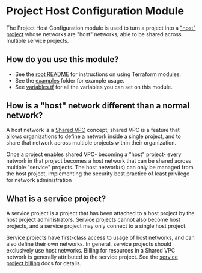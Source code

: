 # Project Host Configuration Module

The Project Host Configuration module is used to turn a project into a ["host" project](https://cloud.google.com/vpc/docs/shared-vpc#shared_vpc_host_project_and_service_project_associations)
whose networks are "host" networks, able to be shared across multiple service projects.

## How do you use this module?

* See the [root README](https://github.com/tnn-gruntwork-io/terraform-google-network/blob/master/README.md) for instructions
on using Terraform modules.
* See the [examples](https://github.com/tnn-gruntwork-io/terraform-google-network/tree/master/examples) folder for example
usage.
* See [variables.tf](https://github.com/tnn-gruntwork-io/terraform-google-network/blob/master/modules/project-host-configuration/variables.tf)
for all the variables you can set on this module.

## How is a "host" network different than a normal network?
A host network is a [Shared VPC](https://cloud.google.com/vpc/docs/shared-vpc) concept; shared VPC is a feature that
allows organizations to define a network inside a single project, and to share that network across multiple projects
within their organization.

Once a project enables shared VPC- becoming a "host" project- every network in that project becomes a host network that
can be shared across multiple "service" projects. The host network(s) can only be managed from the host project,
implementing the security best practice of least privilege for network administration

## What is a service project?
A service project is a project that has been attached to a host project by the host project administrators. Service
projects cannot also become host projects, and a service project may only connect to a single host project.

Service projects have first-class access to usage of host networks, and can also define their own networks. In general,
service projects should exclusively use host networks. Billing for resources in a Shared VPC network is generally
attributed to the service project. See the [service project billing](https://cloud.google.com/vpc/docs/shared-vpc#billing)
docs for details.
